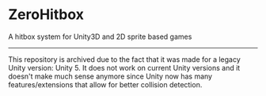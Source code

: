 # ZeroHitbox
A hitbox system for Unity3D and 2D sprite based games

---

This repository is archived due to the fact that it was made for a legacy Unity version: Unity 5. It does not work on current Unity versions and it doesn't make much sense anymore since Unity now has many features/extensions that allow for better collision detection.
